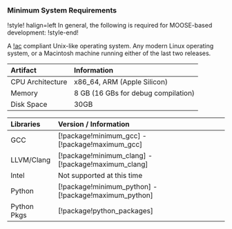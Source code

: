 ### Minimum System Requirements

!style! halign=left
In general, the following is required for MOOSE-based development:
!style-end!

A [!ac](POSIX) compliant Unix-like operating system. Any modern Linux operating system, or a
Macintosh machine running either of the last two releases.

| Artifact | Information |
| :- | :- |
| CPU Architecture | x86_64, ARM (Apple Silicon) |
| Memory | 8 GB (16 GBs for debug compilation) |
| Disk Space | 30GB |

<!-- comment to force MooseDocs to separate the tables -->

| Libraries | Version / Information |
| :- | :- |
| GCC | [!package!minimum_gcc] - [!package!maximum_gcc] |
| LLVM/Clang | [!package!minimum_clang] - [!package!maximum_clang] |
| Intel | Not supported at this time |
| Python | [!package!minimum_python] - [!package!maximum_python] |
| Python Pkgs | [!package!python_packages] |
